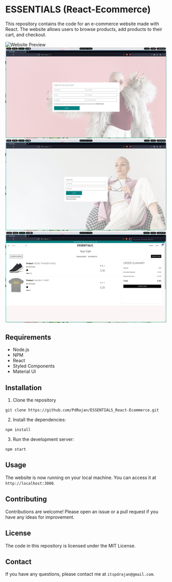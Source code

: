 # ESSENTIALS (React-Ecommerce)

This repository contains the code for an e-commerce website made with React. The website allows users to browse products, add products to their cart, and checkout.

![Website Preview](preview/preview.gif) 
![Register](preview/register.png) ![Login](preview/login.png)
![Cart](preview/cart.png)

## Requirements

* Node.js
* NPM
* React
* Styled Components
* Material UI

## Installation

1. Clone the repository
```
git clone https://github.com/PdRajan/ESSENTIALS_React-Ecommerce.git
```
2. Install the dependencies: 
```
npm install
```
3. Run the development server: 
```
npm start
```

## Usage

The website is now running on your local machine. You can access it at `http://localhost:3000`.

## Contributing

Contributions are welcome! Please open an issue or a pull request if you have any ideas for improvement.

## License

The code in this repository is licensed under the MIT License.

## Contact

If you have any questions, please contact me at `itspdrajan@gmail.com`.
